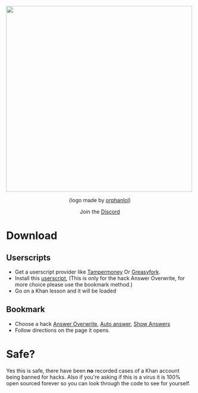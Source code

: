 
<img src="https://github.com/ilytobias/Khan-Destroyer/assets/165577429/fcd7fa24-a62c-46c8-bc02-78463bd4c64a" width="500" height="500"></img>
<div align="center">

  (logo made by [orphanlol](https://github.com/orphanlol))

  Join the [Discord](discord.gg/pujbPqMyPF)
</div>

# Download

## Userscripts

* Get a userscript provider like [Tampermoney](https://chromewebstore.google.com/detail/tampermonkey/dhdgffkkebhmkfjojejmpbldmpobfkfo) Or [Greasyfork](https://addons.mozilla.org/en-US/firefox/addon/greasemonkey/).
* Install this [userscript](https://github.com/ilytobias/Khan-Destroyer/blob/main/userscript.user.js), (This is only for the hack Answer Overwrite, for more choice please use the bookmark method.)
* Go on a Khan lesson and it will be loaded
  
## Bookmark

* Choose a hack [Answer Overwrite](https://github.com/ilytobias/Khan-Destroyer/blob/main/cheats/answer_overwrite.md), [Auto answer](https://github.com/ilytobias/Khan-Destroyer/blob/main/cheats/auto_answer.md), [Show Answers](https://github.com/ilytobias/Khan-Destroyer/blob/main/cheats/show_answers.md)
* Follow directions on the page it opens. 

# Safe?
Yes this is safe, there have been **no** recorded cases of a Khan account being banned for hacks. Also if you're asking if this is a virus it is 100% open sourced forever so you can look through the code to see for yourself.
